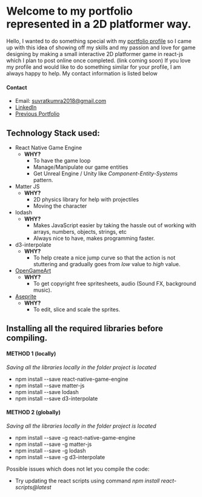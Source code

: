 # Welcome to my portfolio represented in a 2D platformer way. 

   Hello, I wanted to do something special with my [portfolio profile](https://suvratkumra2018.wixsite.com/portfolio) so I came up with this idea of showing off my skills and my passion and love for game designing by making a small interactive 2D platformer game in react-js which I plan to post online once completed. (link coming soon) 
   If you love my profile and would like to do something similar for your profile, I am always happy to help. My contact information is listed below

#### Contact
* Email: suvratkumra2018@gmail.com
* [LinkedIn](https://www.linkedin.com/in/suvrat-kumra-420017193/)
* [Previous Portfolio](https://suvratkumra2018.wixsite.com/portfolio)

## Technology Stack used:
* React Native Game Engine 
  * **WHY?** 
    * To have the game loop 
    * Manage/Manipulate our game entities
    * Get Unreal Engine / Unity like *Component-Entity-Systems* pattern.
* Matter JS 
  * **WHY?**
    * 2D physics library for help with projectiles
    * Moving the character
* lodash
  * **WHY?**
    * Makes JavaScript easier by taking the hassle out of working with arrays, numbers, objects, strings, etc
    * Always nice to have, makes programming faster. 
* d3-interpolate
  * **WHY?**
    * To help create a nice jump curve so that the action is not stuttering and gradually goes from *low* value to *high* value. 
* [OpenGameArt](opengameart.org)
  * **WHY?**
    * To get copyright free spritesheets, audio (Sound FX, background music).
* [Aseprite](https://www.aseprite.org/)
  * **WHY?**
    * To edit, slice and scale the sprites. 

## Installing all the required libraries before compiling. 
#### METHOD 1 (locally)
*Saving all the libraries locally in the folder project is located*
* npm install --save react-native-game-engine 
* npm install --save matter-js
* npm install --save lodash
* npm install --save d3-interpolate

#### METHOD 2 (globally)
*Saving all the libraries locally in the folder project is located*
* npm install --save -g react-native-game-engine 
* npm install --save -g matter-js
* npm install --save -g lodash
* npm install --save -g d3-interpolate

Possible issues which does not let you compile the code:
* Try updating the react scripts using command *npm install react-scripts@latest*





